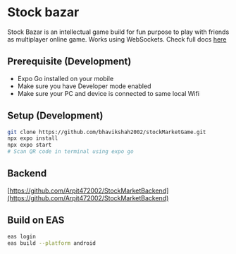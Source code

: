 # Stock bazar

Stock Bazar is an intellectual game build for fun purpose to play with friends as multiplayer online game. Works using WebSockets. Check full docs [here](https://github.com/bhavikshah2002/stockMarketGame/wiki/Stock-Market-%E2%80%90-Docs)

## Prerequisite (Development)

- Expo Go installed on your mobile
- Make sure you have Developer mode enabled
- Make sure your PC and device is connected to same local Wifi

## Setup (Development)

```sh
git clone https://github.com/bhavikshah2002/stockMarketGame.git
npx expo install
npx expo start
# Scan QR code in terminal using expo go
```

## Backend

[https://github.com/Arpit472002/StockMarketBackend](https://github.com/Arpit472002/StockMarketBackend)


## Build on EAS

```sh
eas login
eas build --platform android
```